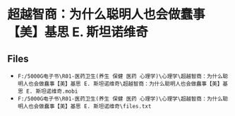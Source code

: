 # 超越智商：为什么聪明人也会做蠢事【美】基思 E. 斯坦诺维奇

## Files

- `F:/5000G电子书\R01-医药卫生(养生 保健 医药 心理学)\心理学\超越智商：为什么聪明人也会做蠢事【美】基思 E. 斯坦诺维奇\超越智商：为什么聪明人也会做蠢事【美】基思 E. 斯坦诺维奇.mobi`
- `F:/5000G电子书\R01-医药卫生(养生 保健 医药 心理学)\心理学\超越智商：为什么聪明人也会做蠢事【美】基思 E. 斯坦诺维奇\files.txt`
